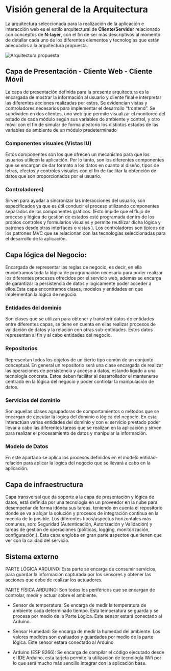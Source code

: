 # Visión general de la Arquitectura
La arquitectura seleccionada para la realización de la aplicación e interacción web es el estilo arquitectural de 
**Cliente/Servidor** relacionado con conceptos de **N-layer**¸ con el fin de ser más descriptivos al momento de detallar 
cada uno de los diferentes elementos y tecnologías que están adecuados a la arquitectura propuesta.

![Arquitectura propuesta](https://eafitrequisitos.s3.us-east-2.amazonaws.com/arquitectura.png)

## Capa de Presentación - Cliente Web - Cliente Móvil

La capa de presentación definida para la presente arquitectura es la encargada de mostrar la información al usuario y cliente 
final e interpretar las diferentes acciones realizadas por estos. Se evidencian vistas y controladores necesarios 
para implementar el desarrollo “frontend”. Se subdividen en dos clientes, uno web que permite visualizar el monitoreo del estado de cada módulo según sus variables de ambiente y control, y otro móvil con el fin de simular de forma aleatorio los distintos estados de las variables de ambiente de un módulo predeterminado

### Componentes visuales (Vistas IU)
Estos componentes son los que ofrecen un mecanismo para que los usuarios utilicen la aplicación. Por lo tanto, son los 
diferentes componentes que se encargan de dar formato a los datos en cuanto al diseño, tipos de letras, efectos y controles 
visuales con el fin de facilitar la obtención de datos que son proporcionados por el usuario.

### Controladores)
Sirven para ayudar a sincronizar las interacciones del usuario, 
son especificados ya que es útil conducir el proceso utilizando componentes separados de los componentes gráficos. 
(Esto impide que el flujo de proceso y lógica de gestión de estados esté programada dentro de los propios controles y 
formularios visuales y permite reutilizar dicha lógica y patrones desde otras interfaces o vistas ). 
Los controladores son típicos de los patrones MVC que se relacionan con las tecnologías seleccionadas 
para el desarrollo de la aplicación.

## Capa lógica del Negocio:

Encargada de representar las reglas de negocio, es decir, en ella encontramos toda la lógica de programación necesaria 
para poder realizar los diferentes procesos ofrecidos por el servicio web, además se encarga de garantizar 
la persistencia de datos y lógicamente poder acceder a ellos.Esta capa encontramos clases, modelos y entidades 
en que implementan la lógica de negocio. 

### Entidades del dominio
Son clases que se utilizan para obtener y transferir datos de entidades entre diferentes capas, se tiene en cuenta en ellas 
realizar procesos de validación de datos y la relación con otras sub-entidades. Estos datos representan al fin y al cabo 
entidades del negocio.

### Repositorios
Representan todos los objetos de un cierto tipo común de un conjunto conceptual. En general un repositorio será una clase 
encargada de realizar las operaciones de persistencia y acceso a datos, estando ligado a una tecnología concreta. 
Estos deben facilitar al desarrollador el mantenerse centrado en la lógica del negocio y poder controlar la manipulación de 
datos.

### Servicios del dominio
Son aquellas clases agrupadoras de comportamientos o métodos que se encargan de ejecutar la lógica del dominio o lógica 
del negocio. En esta interactúan varias entidades del dominio y con el servicio prestado poder llevar a cabo las diferentes 
tareas que se realizan en la aplicación y sirven para realizar el procesamiento de datos y manipular la información.

### Modelo de Datos
En este apartado se aplica los procesos definidos en el modelo entidad-relación para aplicar la lógica 
del negocio que se llevará a cabo en la aplicación.

## Capa de infraestructura

Capa transversal que da soporte a la capa de presentación y lógica de datos, está definida por una tecnología en un proveedor en la nube para desempeñar de forma idónea sus tareas, teniendo en cuenta el repositorio donde se va a alojar la solución y procesos de integración continua en la medida de lo posible. 
Los diferentes tipos/aspectos horizontales más comunes, son: Seguridad (Autenticación, Autorización y Validación) y tareas de 
gestión de operaciones (políticas, logging,  monitorización, configuración,). Esta capa engloba en gran parte aspectos que 
tienen que ver con la calidad del servicio.

## Sistema externo

PARTE LÓGICA ARDUINO: Esta parte se encarga de consumir servicios, para guardar la información capturada por los sensores y obtener las acciones que debe de realizar los actuadores. 

PARTE FÍSICA ARDUINO: Son todos los periféricos que se encargan de controlar, medir y actuar sobre el ambiente.

- Sensor de temperatura: Se encarga de medir la temperatura de ambiente cada determinado tiempo. Esta temperatura se guarda y se procesa por medio de la Parte Lógica.
Este sensor estará conectado al Arduino.

- Sensor Humedad: Se encarga de medir la humedad del ambiente. Los valores medidos son evaluados y guardados por medio de la parte lógica. 
Este sensor estará conectado al Arduino.

- Arduino (ESP 8266): Se encarga de compilar el código ejecutado desde el IDE Arduino, esta tarjeta permite la utilización de tecnología Wifi por lo que será mucho más sencillo integrar con la aplicación base.



